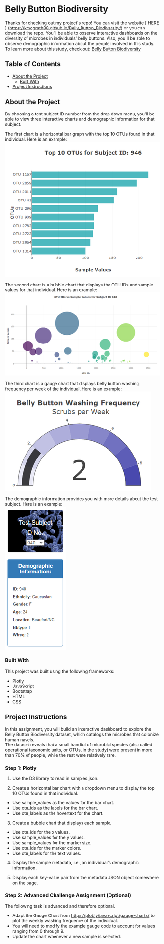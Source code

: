 # Belly Button Biodiversity

Thanks for checking out my project's repo! You can visit the website [ HERE ] (https://kmcgrath88.github.io/Belly_Button_Biodiversity/) or you can download the repo. You'll be able to observe interactive dashboards on the diversity of microbes in individuals' belly buttons. Also, you'll be able to observe demographic information about the people involved in this study. To learn more about this study, check out: [ Belly Button Biodiversity ](http://robdunnlab.com/projects/belly-button-biodiversity/) <br>

<!-- TABLE OF CONTENTS -->
## Table of Contents

* [About the Project](#about-the-project)
  * [Built With](#built-with)
* [Project Instructions](#project-instructions)

<!--About the Project-->
## About the Project

By choosing a test subject ID number from the drop down menu, you'll be able to view three interactive charts and demographic information for that subject. <br>

The first chart is a horizontal bar graph with the top 10 OTUs found in that individual. Here is an example:<br>
![alt text](images/BarGraphEx.png)<br>

The second chart is a bubble chart that displays the OTU IDs and sample values for that individual. Here is an example:<br>
![alt text](images/BubbleChartEx.png)<br>

The third chart is a gauge chart that displays belly button washing frequency per week of the individual. Here is an example:<br>
![alt text](images/GaugeEx.png)<br>

The demographic information provides you with more details about the test subject. Here is an example:<br>
![alt text](images/DemoInfoEx.png)<br>

<!--Built With-->
### Built With
This project was built using the following frameworks:<br>
* Plotly
* JavaScript
* Bootstrap
* HTML
* CSS

<!--Project Instructions-->
## Project Instructions

In this assignment, you will build an interactive dashboard to explore the Belly Button Biodiversity dataset, which catalogs the microbes that colonize human navels.<br>
The dataset reveals that a small handful of microbial species (also called operational taxonomic units, or OTUs, in the study) were present in more than 70% of people, while the rest were relatively rare.

### Step 1: Plotly

1. Use the D3 library to read in samples.json.

2. Create a horizontal bar chart with a dropdown menu to display the top 10 OTUs found in that individual.

* Use sample_values as the values for the bar chart.
* Use otu_ids as the labels for the bar chart.
* Use otu_labels as the hovertext for the chart.

3. Create a bubble chart that displays each sample.

* Use otu_ids for the x values.
* Use sample_values for the y values.
* Use sample_values for the marker size.
* Use otu_ids for the marker colors.
* Use otu_labels for the text values.

4. Display the sample metadata, i.e., an individual's demographic information.

5. Display each key-value pair from the metadata JSON object somewhere on the page.

### Step 2: Advanced Challenge Assignment (Optional)

The following task is advanced and therefore optional.

* Adapt the Gauge Chart from https://plot.ly/javascript/gauge-charts/ to plot the weekly washing frequency of the individual.
* You will need to modify the example gauge code to account for values ranging from 0 through 9.
* Update the chart whenever a new sample is selected.
